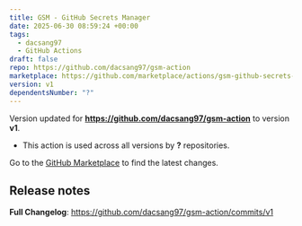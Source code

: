 ```yaml
---
title: GSM - GitHub Secrets Manager
date: 2025-06-30 08:59:24 +00:00
tags:
  - dacsang97
  - GitHub Actions
draft: false
repo: https://github.com/dacsang97/gsm-action
marketplace: https://github.com/marketplace/actions/gsm-github-secrets-manager
version: v1
dependentsNumber: "?"
---
```



Version updated for **https://github.com/dacsang97/gsm-action** to version **v1**.
- This action is used across all versions by **?** repositories.

Go to the [GitHub Marketplace](https://github.com/marketplace/actions/gsm-github-secrets-manager) to find the latest changes.

## Release notes

**Full Changelog**: https://github.com/dacsang97/gsm-action/commits/v1
